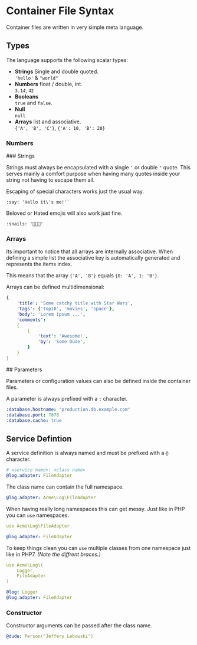 # Container File Syntax

Container files are written in very simple meta language.

## Types

The language supports the following scalar types:

 * **Strings** Single and double quoted. <br>
   `'hello'` & `"world"`
 * **Numbers** float / double, int. <br>
    `3.14`, `42`
 * **Booleans** <br>
 	`true` and `false`.
 * **Null** <br>
    `null`
 * **Arrays** list and associative. <br>
   `{'A', 'B', 'C'}`, `{'A': 10, 'B': 20}`

### Numbers

### Strings

Strings must always be encapsulated with a single `'` or double `"` quote. This serves mainly a comfort purpose when having many quotes inside your string not having to escape them all.

Escaping of special characters works just the usual way. 

```
:say: 'Hello it\'s me!'`
```

Beloved or Hated emojis will also work just fine. 

```
:snails: '🐌🐌🐌'
```

### Arrays

Its important to notice that all arrays are internally associative. When defining a simple list the associative key is automatically generated and represents the items index.

This means that the array `{'A', 'B'}` equals `{0: 'A', 1: 'B'}`.

Arrays can be defined multidimensional:

```yml
{
	'title': 'Some catchy title with Star Wars',
	'tags': {'top10', 'movies', 'space'},
	'body': 'Lorem ipsum ...',
	'comments': 
	{
		{
			'text': 'Awesome!',
			'by': 'Some Dude',
		}
	}
}
```

## Parameters

Parameters or configuration values can also be defined inside the container files. 

A parameter is always prefixed with a `:` character.

```yml
:database.hostname: "production.db.example.com"
:database.port: 7878
:database.cache: true
```

## Service Defintion

A service definition is always named and must be prefixed with a `@` character. 

```yml
# <service name>: <class name>
@log.adapter: FileAdapter
```

The class name can contain the full namespace.

```yml
@log.adapter: Acme\Log\FileAdapter
```

When having really long namespaces this can get messy. Just like in PHP you can `use` namespaces.

```yml
use Acme\Log\FileAdapter

@log.adapter: FileAdapter
```

To keep things clean you can `use` multiple classes from one namespace just like in PHP7. _(Note the diffrent braces.)_

```yml
use Acme\Log\(
    Logger,
    FileAdapter
)

@log: Logger
@log.adapter: FileAdapter
````

### Constructor

Constructor arguments can be passed after the class name. 

```yml
@dude: Person("Jeffery Lebowski")
```